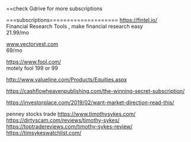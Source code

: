 
==check Gdrive for more subscriptions    



===subscriptions====================
https://fintel.io/     
Financial Research Tools , make financial research easy     
21.99/mo   

www.vectorvest.com    
69/mo   

https://www.fool.com/    
motely fool 199 or 99     

http://www.valueline.com/Products/Equities.aspx     


https://cashflowheavenpublishing.com/the-winning-secret-subscription/      

  
https://investorplace.com/2019/02/want-market-direction-read-this/       
   
   
   penney stocks trade 
https://www.timothysykes.com/      
https://dirtyscam.com/reviews/timothy-sykes/    
https://toptradereviews.com/timothy-sykes-review/    
https://timsykeswatchlist.com/    

